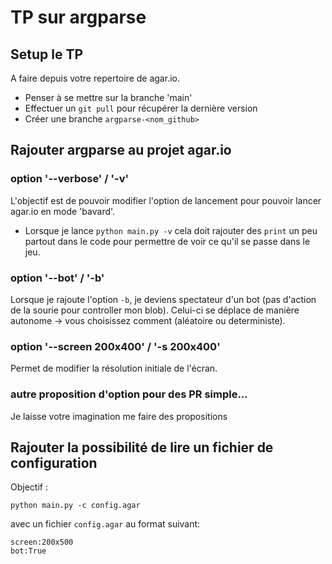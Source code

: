 # TP sur argparse

## Setup le TP

A faire depuis votre repertoire de agar.io.

* Penser à se mettre sur la branche 'main'
* Effectuer un `git pull` pour récupérer la dernière version
* Créer une branche `argparse-<nom_github>`


## Rajouter argparse au projet agar.io

### option '--verbose' / '-v'

L'objectif est de pouvoir modifier l'option de lancement pour pouvoir lancer agar.io en mode 'bavard'.

* Lorsque je lance `python main.py -v` cela doit rajouter des `print` un peu partout dans le code pour permettre de voir ce qu'il se passe dans le jeu.

### option '--bot' / '-b'

Lorsque je rajoute l'option `-b`, je deviens spectateur d'un bot (pas d'action de la sourie pour controller mon blob). Celui-ci se déplace de manière autonome -> vous choisissez comment (aléatoire ou deterministe).

### option '--screen 200x400' / '-s 200x400'

Permet de modifier la résolution initiale de l'écran.

### autre proposition d'option pour des PR simple...

Je laisse votre imagination me faire des propositions

## Rajouter la possibilité de lire un fichier de configuration

Objectif :

```
python main.py -c config.agar
```

avec un fichier `config.agar` au format suivant:

```
screen:200x500
bot:True
```

